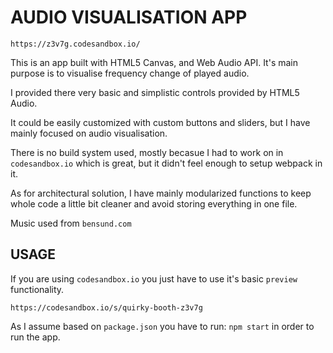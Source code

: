 # AUDIO VISUALISATION APP

```
https://z3v7g.codesandbox.io/
```

This is an app built with HTML5 Canvas, and Web Audio API. It's main purpose is to visualise frequency change of played audio.

I provided there very basic and simplistic controls provided by HTML5 Audio.

It could be easily customized with custom buttons and sliders, but I have mainly focused on audio visualisation.

There is no build system used, mostly becasue I had to work on in `codesandbox.io` which is great, but it didn't feel enough to setup webpack in it.

As for architectural solution, I have mainly modularized functions to keep whole code a little bit cleaner and avoid storing everything in one file.

Music used from `bensund.com`

## USAGE

If you are using `codesandbox.io` you just have to use it's basic `preview` functionality.

```
https://codesandbox.io/s/quirky-booth-z3v7g
```

As I assume based on `package.json` you have to run: `npm start` in order to run the app.

